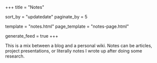 +++
title = "Notes"

sort_by     = "updatedate"
paginate_by = 5

template      = "notes.html"
page_template = "notes-page.html"

generate_feed = true
+++

This is a mix between a blog and a personal wiki. Notes can be articles, project presentations, or literally notes I wrote up after doing some research.
